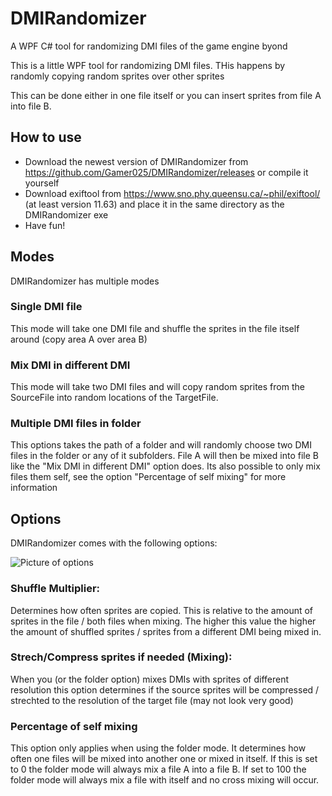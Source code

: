 # DMIRandomizer
A WPF C# tool for randomizing DMI files of the game engine byond

This is a little WPF tool for randomizing DMI files.
THis happens by randomly copying random sprites over other sprites

This can be done either in one file itself or you can insert sprites from file A into file B.


## How to use

* Download the newest version of DMIRandomizer from https://github.com/Gamer025/DMIRandomizer/releases or compile it yourself
* Download exiftool from https://www.sno.phy.queensu.ca/~phil/exiftool/ (at least version 11.63) and place it in the same directory as the DMIRandomizer exe
* Have fun!

## Modes
DMIRandomizer has multiple modes

### Single DMI file
This mode will take one DMI file and shuffle the sprites in the file itself around (copy area A over area B)

### Mix DMI in different DMI
This mode will take two DMI files and will copy random sprites from the SourceFile into random locations of the TargetFile.

### Multiple DMI files in folder
This options takes the path of a folder and will randomly choose two DMI files in the folder or any of it subfolders.
File A will then be mixed into file B like the "Mix DMI in different DMI" option does.
Its also possible to only mix files them self, see the option "Percentage of self mixing" for more information

## Options
DMIRandomizer comes with the following options:

![Picture of options](https://i.imgur.com/yULcnXw.png)

### Shuffle Multiplier:
Determines how often sprites are copied. This is relative to the amount of sprites in the file / both files when mixing.
The higher this value the higher the amount of shuffled sprites / sprites from a different DMI being mixed in.
### Strech/Compress sprites if needed (Mixing):
When you (or the folder option) mixes DMIs with sprites of different resolution this option determines if the source sprites will be compressed / strechted to the resolution of the target file (may not look very good)
### Percentage of self mixing
This option only applies when using the folder mode. It determines how often one files will be mixed into another one or mixed in itself.
If this is set to 0 the folder mode will always mix a file A into a file B. If set to 100 the folder mode will always mix a file with itself and no cross mixing will occur.
